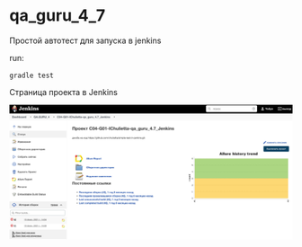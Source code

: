 # qa_guru_4_7

Простой автотест для запуска в jenkins

run:
```
gradle test
```
Страница проекта в Jenkins

![alt text](screenshots/project_page_jenkins.jpg)